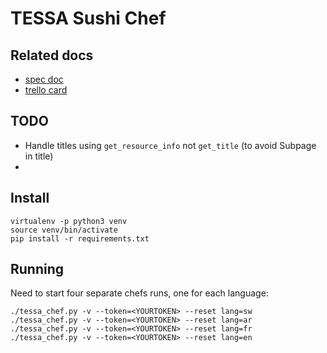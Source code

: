 TESSA Sushi Chef
================

Related docs
------------
  - [spec doc](https://docs.google.com/document/d/1JD3M_ll7BUSaqHewhcCInj3leGAsRlFtJHc2qoTTUeM/edit#)
  - [trello card](https://trello.com/c/AWsJ86VU/28-tessa)



TODO
----

  - Handle titles using `get_resource_info` not `get_title` (to avoid Subpage in title)
  - 


Install
-------

    virtualenv -p python3 venv
    source venv/bin/activate
    pip install -r requirements.txt


Running
-------

Need to start four separate chefs runs, one for each language:

    ./tessa_chef.py -v --token=<YOURTOKEN> --reset lang=sw
    ./tessa_chef.py -v --token=<YOURTOKEN> --reset lang=ar
    ./tessa_chef.py -v --token=<YOURTOKEN> --reset lang=fr
    ./tessa_chef.py -v --token=<YOURTOKEN> --reset lang=en


